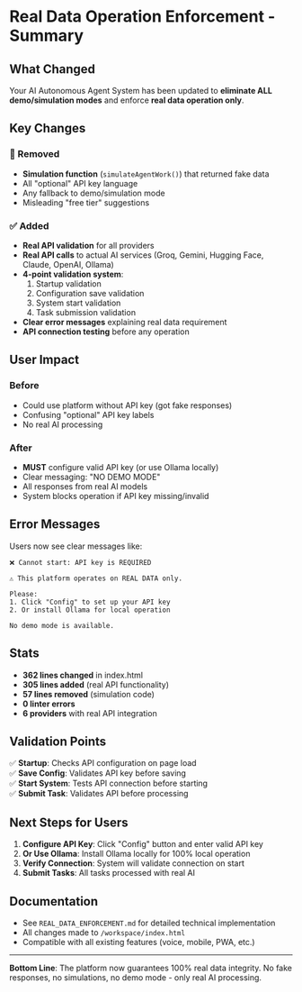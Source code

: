 # Real Data Operation Enforcement - Summary

## What Changed

Your AI Autonomous Agent System has been updated to **eliminate ALL demo/simulation modes** and enforce **real data operation only**.

## Key Changes

### 🚫 Removed
- **Simulation function** (`simulateAgentWork()`) that returned fake data
- All "optional" API key language
- Any fallback to demo/simulation mode
- Misleading "free tier" suggestions

### ✅ Added
- **Real API validation** for all providers
- **Real API calls** to actual AI services (Groq, Gemini, Hugging Face, Claude, OpenAI, Ollama)
- **4-point validation system**:
  1. Startup validation
  2. Configuration save validation
  3. System start validation
  4. Task submission validation
- **Clear error messages** explaining real data requirement
- **API connection testing** before any operation

## User Impact

### Before
- Could use platform without API key (got fake responses)
- Confusing "optional" API key labels
- No real AI processing

### After
- **MUST** configure valid API key (or use Ollama locally)
- Clear messaging: "NO DEMO MODE"
- All responses from real AI models
- System blocks operation if API key missing/invalid

## Error Messages

Users now see clear messages like:

```
❌ Cannot start: API key is REQUIRED

⚠️ This platform operates on REAL DATA only.

Please:
1. Click "Config" to set up your API key
2. Or install Ollama for local operation

No demo mode is available.
```

## Stats
- **362 lines changed** in index.html
- **305 lines added** (real API functionality)
- **57 lines removed** (simulation code)
- **0 linter errors**
- **6 providers** with real API integration

## Validation Points

✅ **Startup**: Checks API configuration on page load  
✅ **Save Config**: Validates API key before saving  
✅ **Start System**: Tests API connection before starting  
✅ **Submit Task**: Validates API before processing  

## Next Steps for Users

1. **Configure API Key**: Click "Config" button and enter valid API key
2. **Or Use Ollama**: Install Ollama locally for 100% local operation
3. **Verify Connection**: System will validate connection on start
4. **Submit Tasks**: All tasks processed with real AI

## Documentation

- See `REAL_DATA_ENFORCEMENT.md` for detailed technical implementation
- All changes made to `/workspace/index.html`
- Compatible with all existing features (voice, mobile, PWA, etc.)

---

**Bottom Line**: The platform now guarantees 100% real data integrity. No fake responses, no simulations, no demo mode - only real AI processing.

